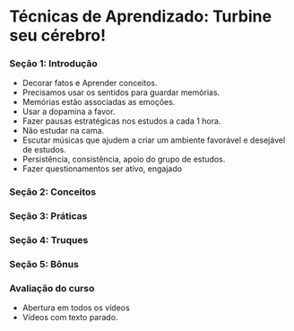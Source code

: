 # Técnicas de Aprendizado: Turbine seu cérebro!

### Seção 1: Introdução
* Decorar fatos e Aprender conceitos.
* Precisamos usar os sentidos para guardar memórias.
* Memórias estão associadas as emoções.
* Usar a dopamina a favor.
* Fazer pausas estratégicas nos estudos a cada 1 hora.
* Não estudar na cama.
* Escutar músicas que ajudem a criar um ambiente favorável e desejável de estudos.
* Persistência, consistência, apoio do grupo de estudos.
* Fazer questionamentos ser ativo, engajado

### Seção 2: Conceitos

### Seção 3: Práticas

### Seção 4: Truques

### Seção 5: Bônus

### Avaliação do curso
- Abertura em todos os vídeos
- Vídeos com texto parado.


